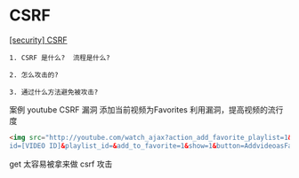 
# CSRF

[[security] CSRF](https://zhuanlan.zhihu.com/p/136468310)

```
1. CSRF 是什么?  流程是什么?

2. 怎么攻击的?

3. 通过什么方法避免被攻击?
```

案例 youtube CSRF 漏洞
添加当前视频为Favorites
利用漏洞，提高视频的流行度

```html
<img src="http://youtube.com/watch_ajax?action_add_favorite_playlist=1&video_
id=[VIDEO ID]&playlist_id=&add_to_favorite=1&show=1&button=AddvideoasFavorite"/>
```

get 太容易被拿来做 csrf 攻击